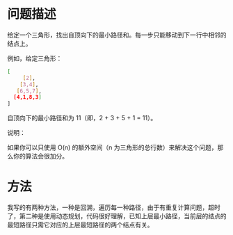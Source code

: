 # 问题描述

给定一个三角形，找出自顶向下的最小路径和。每一步只能移动到下一行中相邻的结点上。

例如，给定三角形：

```bash
[
     [2],
    [3,4],
   [6,5,7],
  [4,1,8,3]
]
```

自顶向下的最小路径和为 11（即，2 + 3 + 5 + 1 = 11）。

说明：

如果你可以只使用 O(n) 的额外空间（n 为三角形的总行数）来解决这个问题，那么你的算法会很加分。

# 方法

我写的有两种方法，一种是回溯，遍历每一种路径，由于有重复计算问题，超时了，第二种是使用动态规划，代码很好理解，已知上层最小路径，当前层的结点的最短路径只需它对应的上层最短路径的两个结点有关。